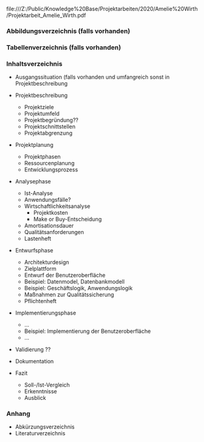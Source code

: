 file:///Z:/Public/Knowledge%20Base/Projektarbeiten/2020/Amelie%20Wirth/Projektarbeit_Amelie_Wirth.pdf

### Abbildungsverzeichnis (falls vorhanden)

### Tabellenverzeichnis (falls vorhanden)

### Inhaltsverzeichnis

* Ausgangssituation (falls vorhanden und umfangreich sonst in Projektbeschreibung

* Projektbeschreibung
  * Projektziele
  * Projektumfeld
  * Projektbegründung??
  * Projektschnittstellen
  * Projektabgrenzung

* Projektplanung
  * Projektphasen
  * Ressourcenplanung
  * Entwicklungsprozess

* Analysephase
  * Ist-Analyse
  * Anwendungsfälle?
  * Wirtschaftlichkeitsanalyse
    * Projektkosten
    * Make or Buy-Entscheidung
  * Amortisationsdauer
  * Qualitätsanforderungen
  * Lastenheft

* Entwurfsphase
  * Architekturdesign
  * Zielplattform
  * Entwurf der Benutzeroberfläche
  * Beispiel: Datenmodel, Datenbankmodell
  * Beispiel: Geschäftslogik, Anwendungslogik
  * Maßnahmen zur Qualitätssicherung
  * Pflichtenheft

* Implementierungsphase
  * ...
  * Beispiel: Implementierung der Benutzeroberfläche
  * ...

* Validierung ??

* Dokumentation

* Fazit
  * Soll-/Ist-Vergleich
  * Erkenntnisse
  * Ausblick

### Anhang
* Abkürzungsverzeichnis
* Literaturverzeichnis
